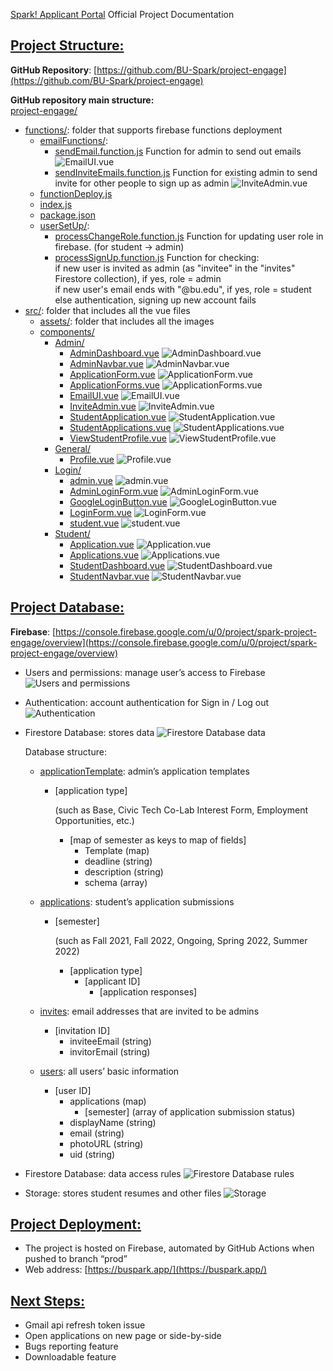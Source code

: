[Spark! Applicant Portal](https://buspark.app/) Official Project Documentation

## **<span style="text-decoration:underline;">Project Structure:</span>**

**GitHub Repository**: [https://github.com/BU-Spark/project-engage](https://github.com/BU-Spark/project-engage)

**GitHub repository main structure:** \
<span style="text-decoration:underline;">project-engage/</span>

- <span style="text-decoration:underline;">functions/</span>: folder that supports firebase functions deployment
  - <span style="text-decoration:underline;">emailFunctions/</span>:
    - <span style="text-decoration:underline;">sendEmail.function.js</span>
      Function for admin to send out emails
      ![EmailUI.vue](./images/5.png)
    - <span style="text-decoration:underline;">sendInviteEmails.function.js</span>
      Function for existing admin to send invite for other people to sign up as admin
      ![InviteAdmin.vue](./images/6.png)
  - <span style="text-decoration:underline;">functionDeploy.js</span>
  - <span style="text-decoration:underline;">index.js</span>
  - <span style="text-decoration:underline;">package.json</span>
  - <span style="text-decoration:underline;">userSetUp/</span>:
    - <span style="text-decoration:underline;">processChangeRole.function.js</span>
      Function for updating user role in firebase. (for student -> admin)
    - <span style="text-decoration:underline;">processSignUp.function.js</span>
      Function for checking:  
      if new user is invited as admin (as "invitee" in the "invites" Firestore collection), if yes, role = admin  
      if new user's email ends with "@bu.edu", if yes, role = student  
      else authentication, signing up new account fails
- <span style="text-decoration:underline;">src/</span>: folder that includes all the vue files
  - <span style="text-decoration:underline;">assets/</span>: folder that includes all the images
  - <span style="text-decoration:underline;">components/</span>
    - <span style="text-decoration:underline;">Admin/</span>
      - <span style="text-decoration:underline;">AdminDashboard.vue</span>
        ![AdminDashboard.vue](./images/1.png)
      - <span style="text-decoration:underline;">AdminNavbar.vue</span>
        ![AdminNavbar.vue](./images/2.png)
      - <span style="text-decoration:underline;">ApplicationForm.vue</span>
        ![ApplicationForm.vue](./images/3.png)
      - <span style="text-decoration:underline;">ApplicationForms.vue</span>
        ![ApplicationForms.vue](./images/4.png)
      - <span style="text-decoration:underline;">EmailUI.vue</span>
        ![EmailUI.vue](./images/5.png)
      - <span style="text-decoration:underline;">InviteAdmin.vue</span>
        ![InviteAdmin.vue](./images/6.png)
      - <span style="text-decoration:underline;">StudentApplication.vue</span>
        ![StudentApplication.vue](./images/7.png)
      - <span style="text-decoration:underline;">StudentApplications.vue</span>
        ![StudentApplications.vue](./images/8.png)
      - <span style="text-decoration:underline;">ViewStudentProfile.vue</span>
        ![ViewStudentProfile.vue](./images/9.png)
    - <span style="text-decoration:underline;">General/</span>
      - <span style="text-decoration:underline;">Profile.vue</span>
        ![Profile.vue](./images/10.png)
    - <span style="text-decoration:underline;">Login/</span>
      - <span style="text-decoration:underline;">admin.vue</span>
        ![admin.vue](./images/11.png)
      - <span style="text-decoration:underline;">AdminLoginForm.vue</span>
        ![AdminLoginForm.vue](./images/12.png)
      - <span style="text-decoration:underline;">GoogleLoginButton.vue</span>
        ![GoogleLoginButton.vue](./images/13.png)
      - <span style="text-decoration:underline;">LoginForm.vue</span>
        ![LoginForm.vue](./images/14.png)
      - <span style="text-decoration:underline;">student.vue</span>
        ![student.vue](./images/15.png)
    - <span style="text-decoration:underline;">Student/</span>
      - <span style="text-decoration:underline;">Application.vue</span>
        ![Application.vue](./images/16.png)
      - <span style="text-decoration:underline;">Applications.vue</span>
        ![Applications.vue](./images/17.png)
      - <span style="text-decoration:underline;">StudentDashboard.vue</span>
        ![StudentDashboard.vue](./images/17.png)
      - <span style="text-decoration:underline;">StudentNavbar.vue</span>
        ![StudentNavbar.vue](./images/19.png)


## **<span style="text-decoration:underline;">Project Database:</span>**

**Firebase**: [https://console.firebase.google.com/u/0/project/spark-project-engage/overview](https://console.firebase.google.com/u/0/project/spark-project-engage/overview)

- Users and permissions: manage user’s access to Firebase
![Users and permissions](./images/20.png)

- Authentication: account authentication for Sign in / Log out
![Authentication](./images/21.png)

- Firestore Database: stores data
![Firestore Database data](./images/22.png)

    Database structure:

    * <span style="text-decoration:underline;">applicationTemplate</span>: admin’s application templates
        * [application type]

            (such as Base, Civic Tech Co-Lab Interest Form, Employment Opportunities, etc.)
            
            * [map of semester as keys to map of fields]
                * Template (map)
                *	deadline (string)
                *	description (string)
                *	schema (array)

    * <span style="text-decoration:underline;">applications</span>: student’s application submissions
        * [semester]

            (such as Fall 2021, Fall 2022, Ongoing, Spring 2022, Summer 2022)

            * [application type]
                * [applicant ID]
                    * [application responses]
    * <span style="text-decoration:underline;">invites</span>: email addresses that are invited to be admins
        * [invitation ID]
            * inviteeEmail (string)
            * invitorEmail (string)
    * <span style="text-decoration:underline;">users</span>: all users’ basic information
        * [user ID]
            * applications (map)
                * [semester] (array of application submission status)
            * displayName (string)
            * email (string)
            * photoURL (string)
            * uid (string)

- Firestore Database: data access rules
![Firestore Database rules](./images/23.png)

- Storage: stores student resumes and other files
![Storage](./images/24.png)

## **<span style="text-decoration:underline;">Project Deployment:</span>**

- The project is hosted on Firebase, automated by GitHub Actions when pushed to branch “prod”
- Web address: [https://buspark.app/](https://buspark.app/)

## **<span style="text-decoration:underline;">Next Steps:</span>**

- Gmail api refresh token issue
- Open applications on new page or side-by-side
- Bugs reporting feature
- Downloadable feature
